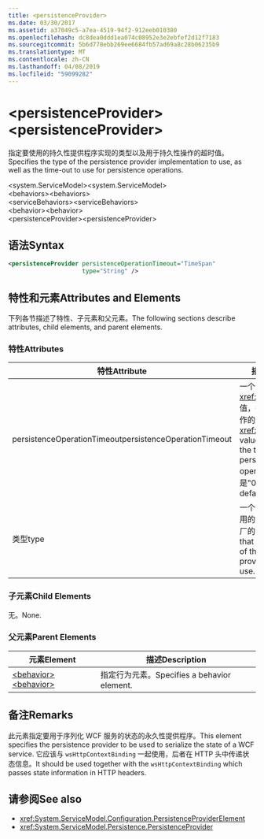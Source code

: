 ```yaml
---
title: <persistenceProvider>
ms.date: 03/30/2017
ms.assetid: a37049c5-a7ea-4519-94f2-912eeb010380
ms.openlocfilehash: dc8dea0ddd1ea074c08952e3e2ebfef2d12f7183
ms.sourcegitcommit: 5b6d778ebb269ee6684fb57ad69a8c28b06235b9
ms.translationtype: MT
ms.contentlocale: zh-CN
ms.lasthandoff: 04/08/2019
ms.locfileid: "59099282"
---
```

# <a name="persistenceprovider"></a><span data-ttu-id="240e2-101">\<persistenceProvider></span><span class="sxs-lookup"><span data-stu-id="240e2-101">\<persistenceProvider></span></span>
<span data-ttu-id="240e2-102">指定要使用的持久性提供程序实现的类型以及用于持久性操作的超时值。</span><span class="sxs-lookup"><span data-stu-id="240e2-102">Specifies the type of the persistence provider implementation to use, as well as the time-out to use for persistence operations.</span></span>  
  
 <span data-ttu-id="240e2-103">\<system.ServiceModel></span><span class="sxs-lookup"><span data-stu-id="240e2-103">\<system.ServiceModel></span></span>  
<span data-ttu-id="240e2-104">\<behaviors></span><span class="sxs-lookup"><span data-stu-id="240e2-104">\<behaviors></span></span>  
<span data-ttu-id="240e2-105">\<serviceBehaviors></span><span class="sxs-lookup"><span data-stu-id="240e2-105">\<serviceBehaviors></span></span>  
<span data-ttu-id="240e2-106">\<behavior></span><span class="sxs-lookup"><span data-stu-id="240e2-106">\<behavior></span></span>  
<span data-ttu-id="240e2-107">\<persistenceProvider></span><span class="sxs-lookup"><span data-stu-id="240e2-107">\<persistenceProvider></span></span>  
  
## <a name="syntax"></a><span data-ttu-id="240e2-108">语法</span><span class="sxs-lookup"><span data-stu-id="240e2-108">Syntax</span></span>  
  
```xml  
<persistenceProvider persistenceOperationTimeout="TimeSpan"
                     type="String" />
```  
  
## <a name="attributes-and-elements"></a><span data-ttu-id="240e2-109">特性和元素</span><span class="sxs-lookup"><span data-stu-id="240e2-109">Attributes and Elements</span></span>  
 <span data-ttu-id="240e2-110">下列各节描述了特性、子元素和父元素。</span><span class="sxs-lookup"><span data-stu-id="240e2-110">The following sections describe attributes, child elements, and parent elements.</span></span>  
  
### <a name="attributes"></a><span data-ttu-id="240e2-111">特性</span><span class="sxs-lookup"><span data-stu-id="240e2-111">Attributes</span></span>  
  
|<span data-ttu-id="240e2-112">特性</span><span class="sxs-lookup"><span data-stu-id="240e2-112">Attribute</span></span>|<span data-ttu-id="240e2-113">描述</span><span class="sxs-lookup"><span data-stu-id="240e2-113">Description</span></span>|  
|---------------|-----------------|  
|<span data-ttu-id="240e2-114">persistenceOperationTimeout</span><span class="sxs-lookup"><span data-stu-id="240e2-114">persistenceOperationTimeout</span></span>|<span data-ttu-id="240e2-115">一个 <xref:System.TimeSpan> 值，指定用于持久性操作的超时值。</span><span class="sxs-lookup"><span data-stu-id="240e2-115">A <xref:System.TimeSpan> value that specifies the time-out used for persistence operations.</span></span> <span data-ttu-id="240e2-116">默认值是"00: 00:30"。</span><span class="sxs-lookup"><span data-stu-id="240e2-116">The default is "00:00:30".</span></span>|  
|<span data-ttu-id="240e2-117">类型</span><span class="sxs-lookup"><span data-stu-id="240e2-117">type</span></span>|<span data-ttu-id="240e2-118">一个字符串，指定要使用的永久性提供程序工厂的类型。</span><span class="sxs-lookup"><span data-stu-id="240e2-118">A string that specifies the type of the persistence provider factory to use.</span></span>|  
  
### <a name="child-elements"></a><span data-ttu-id="240e2-119">子元素</span><span class="sxs-lookup"><span data-stu-id="240e2-119">Child Elements</span></span>  
 <span data-ttu-id="240e2-120">无。</span><span class="sxs-lookup"><span data-stu-id="240e2-120">None.</span></span>  
  
### <a name="parent-elements"></a><span data-ttu-id="240e2-121">父元素</span><span class="sxs-lookup"><span data-stu-id="240e2-121">Parent Elements</span></span>  
  
|<span data-ttu-id="240e2-122">元素</span><span class="sxs-lookup"><span data-stu-id="240e2-122">Element</span></span>|<span data-ttu-id="240e2-123">描述</span><span class="sxs-lookup"><span data-stu-id="240e2-123">Description</span></span>|  
|-------------|-----------------|  
|[<span data-ttu-id="240e2-124">\<behavior></span><span class="sxs-lookup"><span data-stu-id="240e2-124">\<behavior></span></span>](../../../../../docs/framework/configure-apps/file-schema/wcf/behavior-of-endpointbehaviors.md)|<span data-ttu-id="240e2-125">指定行为元素。</span><span class="sxs-lookup"><span data-stu-id="240e2-125">Specifies a behavior element.</span></span>|  
  
## <a name="remarks"></a><span data-ttu-id="240e2-126">备注</span><span class="sxs-lookup"><span data-stu-id="240e2-126">Remarks</span></span>  
 <span data-ttu-id="240e2-127">此元素指定要用于序列化 WCF 服务的状态的永久性提供程序。</span><span class="sxs-lookup"><span data-stu-id="240e2-127">This element specifies the persistence provider to be used to serialize the state of a WCF service.</span></span> <span data-ttu-id="240e2-128">它应该与 `wsHttpContextBinding` 一起使用，后者在 HTTP 头中传递状态信息。</span><span class="sxs-lookup"><span data-stu-id="240e2-128">It should be used together with the `wsHttpContextBinding` which passes state information in HTTP headers.</span></span>  
  
## <a name="see-also"></a><span data-ttu-id="240e2-129">请参阅</span><span class="sxs-lookup"><span data-stu-id="240e2-129">See also</span></span>

- <xref:System.ServiceModel.Configuration.PersistenceProviderElement>
- <xref:System.ServiceModel.Persistence.PersistenceProvider>
